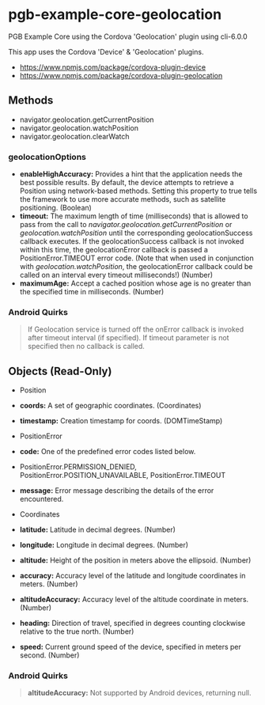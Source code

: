 # pgb-example-core-geolocation
PGB Example Core using the Cordova 'Geolocation' plugin using cli-6.0.0

This app uses the Cordova 'Device' & 'Geolocation' plugins.

* https://www.npmjs.com/package/cordova-plugin-device
* https://www.npmjs.com/package/cordova-plugin-geolocation

## Methods

* navigator.geolocation.getCurrentPosition
* navigator.geolocation.watchPosition
* navigator.geolocation.clearWatch

### geolocationOptions
* **enableHighAccuracy:** Provides a hint that the application needs the best possible results. By default, the device attempts to retrieve a Position using network-based methods. Setting this property to true tells the framework to use more accurate methods, such as satellite positioning. (Boolean)
* **timeout:** The maximum length of time (milliseconds) that is allowed to pass from the call to *navigator.geolocation.getCurrentPosition* or *geolocation.watchPosition* until the corresponding geolocationSuccess callback executes. If the geolocationSuccess callback is not invoked within this time, the geolocationError callback is passed a PositionError.TIMEOUT error code. (Note that when used in conjunction with *geolocation.watchPosition*, the geolocationError callback could be called on an interval every timeout milliseconds!) (Number)
* **maximumAge:** Accept a cached position whose age is no greater than the specified time in milliseconds. (Number)


### Android Quirks
> If Geolocation service is turned off the onError callback is invoked after timeout interval (if specified). If timeout parameter is not specified then no callback is called.

## Objects (Read-Only)

* Position
 * **coords:** A set of geographic coordinates. (Coordinates)
 * **timestamp:** Creation timestamp for coords. (DOMTimeStamp)

* PositionError
 * **code:** One of the predefined error codes listed below.
  * PositionError.PERMISSION_DENIED, PositionError.POSITION_UNAVAILABLE, PositionError.TIMEOUT
 * **message:** Error message describing the details of the error encountered.

* Coordinates
 * **latitude:** Latitude in decimal degrees. (Number)
 * **longitude:** Longitude in decimal degrees. (Number)
 * **altitude:** Height of the position in meters above the ellipsoid. (Number)
 * **accuracy:** Accuracy level of the latitude and longitude coordinates in meters. (Number)
 * **altitudeAccuracy:** Accuracy level of the altitude coordinate in meters. (Number)
 * **heading:** Direction of travel, specified in degrees counting clockwise relative to the true north. (Number)
 * **speed:** Current ground speed of the device, specified in meters per second. (Number)

### Android Quirks
> **altitudeAccuracy:** Not supported by Android devices, returning null.


